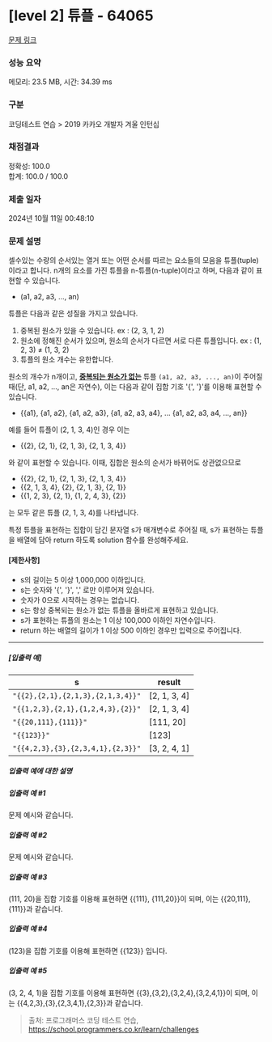 # [level 2] 튜플 - 64065 

[문제 링크](https://school.programmers.co.kr/learn/courses/30/lessons/64065) 

### 성능 요약

메모리: 23.5 MB, 시간: 34.39 ms

### 구분

코딩테스트 연습 > 2019 카카오 개발자 겨울 인턴십

### 채점결과

정확성: 100.0<br/>합계: 100.0 / 100.0

### 제출 일자

2024년 10월 11일 00:48:10

### 문제 설명

<p>셀수있는 수량의 순서있는 열거 또는 어떤 순서를 따르는 요소들의 모음을 튜플(tuple)이라고 합니다. n개의 요소를 가진 튜플을 n-튜플(n-tuple)이라고 하며, 다음과 같이 표현할 수 있습니다.</p>

<ul>
<li>(a1, a2, a3, ..., an)</li>
</ul>

<p>튜플은 다음과 같은 성질을 가지고 있습니다.</p>

<ol>
<li>중복된 원소가 있을 수 있습니다. ex : (2, 3, 1, 2)</li>
<li>원소에 정해진 순서가 있으며, 원소의 순서가 다르면 서로 다른 튜플입니다. ex : (1, 2, 3) ≠ (1, 3, 2)</li>
<li>튜플의 원소 개수는 유한합니다.</li>
</ol>

<p>원소의 개수가 n개이고, <u><strong>중복되는 원소가 없는</strong></u> 튜플 <code>(a1, a2, a3, ..., an)</code>이 주어질 때(단, a1, a2, ..., an은 자연수), 이는 다음과 같이 집합 기호 '{', '}'를 이용해 표현할 수 있습니다.</p>

<ul>
<li>{{a1}, {a1, a2}, {a1, a2, a3}, {a1, a2, a3, a4}, ... {a1, a2, a3, a4, ..., an}}</li>
</ul>

<p>예를 들어 튜플이 (2, 1, 3, 4)인 경우 이는</p>

<ul>
<li>{{2}, {2, 1}, {2, 1, 3}, {2, 1, 3, 4}}</li>
</ul>

<p>와 같이 표현할 수 있습니다. 이때, 집합은 원소의 순서가 바뀌어도 상관없으므로</p>

<ul>
<li>{{2}, {2, 1}, {2, 1, 3}, {2, 1, 3, 4}}</li>
<li>{{2, 1, 3, 4}, {2}, {2, 1, 3}, {2, 1}}</li>
<li>{{1, 2, 3}, {2, 1}, {1, 2, 4, 3}, {2}}</li>
</ul>

<p>는 모두 같은 튜플 (2, 1, 3, 4)를 나타냅니다.</p>

<p>특정 튜플을 표현하는 집합이 담긴 문자열 s가 매개변수로 주어질 때, s가 표현하는 튜플을 배열에 담아 return 하도록 solution 함수를 완성해주세요.</p>

<h4><strong>[제한사항]</strong></h4>

<ul>
<li>s의 길이는 5 이상 1,000,000 이하입니다.</li>
<li>s는 숫자와 '{', '}', ',' 로만 이루어져 있습니다.</li>
<li>숫자가 0으로 시작하는 경우는 없습니다.</li>
<li>s는 항상 중복되는 원소가 없는 튜플을 올바르게 표현하고 있습니다.</li>
<li>s가 표현하는 튜플의 원소는 1 이상 100,000 이하인 자연수입니다.</li>
<li>return 하는 배열의 길이가 1 이상 500 이하인 경우만 입력으로 주어집니다.</li>
</ul>

<hr>

<h5><strong>[입출력 예]</strong></h5>
<table class="table">
        <thead><tr>
<th>s</th>
<th>result</th>
</tr>
</thead>
        <tbody><tr>
<td><code>"{{2},{2,1},{2,1,3},{2,1,3,4}}"</code></td>
<td>[2, 1, 3, 4]</td>
</tr>
<tr>
<td><code>"{{1,2,3},{2,1},{1,2,4,3},{2}}"</code></td>
<td>[2, 1, 3, 4]</td>
</tr>
<tr>
<td><code>"{{20,111},{111}}"</code></td>
<td>[111, 20]</td>
</tr>
<tr>
<td><code>"{{123}}"</code></td>
<td>[123]</td>
</tr>
<tr>
<td><code>"{{4,2,3},{3},{2,3,4,1},{2,3}}"</code></td>
<td>[3, 2, 4, 1]</td>
</tr>
</tbody>
      </table>
<h5><strong>입출력 예에 대한 설명</strong></h5>

<h5><strong>입출력 예 #1</strong></h5>

<p>문제 예시와 같습니다.</p>

<h5><strong>입출력 예 #2</strong></h5>

<p>문제 예시와 같습니다.</p>

<h5><strong>입출력 예 #3</strong></h5>

<p>(111, 20)을 집합 기호를 이용해 표현하면 {{111}, {111,20}}이 되며, 이는 {{20,111},{111}}과 같습니다.</p>

<h5><strong>입출력 예 #4</strong></h5>

<p>(123)을 집합 기호를 이용해 표현하면 {{123}} 입니다.</p>

<h5><strong>입출력 예 #5</strong></h5>

<p>(3, 2, 4, 1)을 집합 기호를 이용해 표현하면 {{3},{3,2},{3,2,4},{3,2,4,1}}이 되며, 이는 {{4,2,3},{3},{2,3,4,1},{2,3}}과 같습니다.</p>


> 출처: 프로그래머스 코딩 테스트 연습, https://school.programmers.co.kr/learn/challenges
